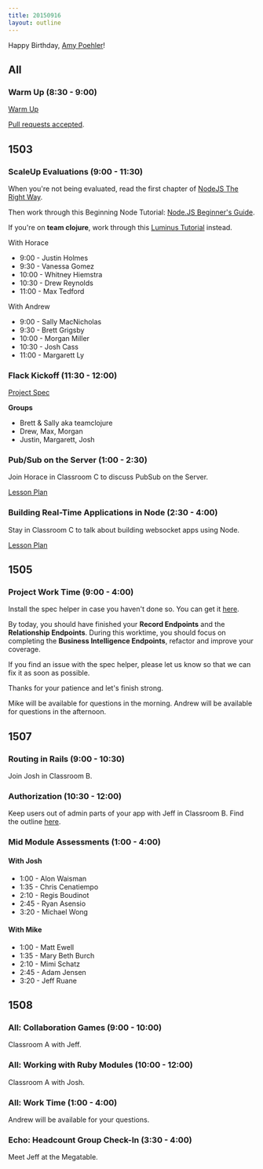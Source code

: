 ```yaml
---
title: 20150916
layout: outline
---
```


Happy Birthday, [Amy Poehler](https://www.youtube.com/watch?v=j6ldufv8x-8)!


## All

### Warm Up (8:30 - 9:00)

[Warm Up](https://thewarmup.herokuapp.com)

[Pull requests accepted](https://github.com/mikedao/the-warm-up).


## 1503

### ScaleUp Evaluations (9:00 - 11:30)

When you're not being evaluated, read the first chapter of
[NodeJS The Right Way](https://www.dropbox.com/s/6pa1dgactbcq4ku/NodeJSTheRightWayChap1.pdf?dl=1).

Then work through this Beginning Node Tutorial: [Node.JS Beginner's Guide](http://nodeguide.com/beginner.html).

If you're on __team clojure__, work through this [Luminus Tutorial](http://www.luminusweb.net/docs#guestbook_application)
instead.

With Horace

* 9:00  - Justin Holmes
* 9:30  - Vanessa Gomez
* 10:00 - Whitney Hiemstra
* 10:30 - Drew Reynolds
* 11:00 - Max Tedford

With Andrew

* 9:00  - Sally MacNicholas
* 9:30  - Brett Grigsby
* 10:00 - Morgan Miller
* 10:30 - Josh Cass
* 11:00 - Margarett Ly

### Flack Kickoff (11:30 - 12:00)

[Project Spec](https://github.com/turingschool/curriculum/blob/master/source/projects/flack.markdown)

__Groups__

* Brett & Sally aka teamclojure
* Drew, Max, Morgan
* Justin, Margarett, Josh

### Pub/Sub on the Server (1:00 - 2:30)

Join Horace in Classroom C to discuss PubSub on the Server.

[Lesson Plan](https://github.com/turingschool/lesson_plans/blob/master/ruby_04-apis_and_scalability/pubsub_on_the_server.markdown)

### Building Real-Time Applications in Node (2:30 - 4:00)

Stay in Classroom C to talk about building websocket apps using Node.

[Lesson Plan](https://github.com/turingschool/lesson_plans/blob/master/ruby_04-apis_and_scalability/real_time_applications_with_node.markdown)

## 1505

### Project Work Time (9:00 - 4:00)

Install the spec helper in case you haven't done so. You can get it [here](https://github.com/turingschool/rales_engine_spec_harness).

By today, you should have finished your **Record Endpoints** and the **Relationship Endpoints**. During this worktime, you should focus on completing the **Business Intelligence Endpoints**, refactor and improve your coverage.

If you find an issue with the spec helper, please let us know so that we can fix it as soon as possible.

Thanks for your patience and let's finish strong.

Mike will be available for questions in the morning. Andrew will be available for questions in the afternoon.

## 1507

### Routing in Rails (9:00 - 10:30)

Join Josh in Classroom B.

### Authorization (10:30 - 12:00)

Keep users out of admin parts of your app with Jeff in Classroom B. Find the outline [here](https://github.com/turingschool/lesson_plans/blob/master/ruby_02-web_applications_with_ruby/authorization.markdown).

### Mid Module Assessments (1:00 - 4:00)

#### With Josh

* 1:00 - Alon Waisman
* 1:35 - Chris Cenatiempo
* 2:10 - Regis Boudinot
* 2:45 - Ryan Asensio
* 3:20 - Michael Wong

#### With Mike

* 1:00 - Matt Ewell
* 1:35 - Mary Beth Burch
* 2:10 - Mimi Schatz
* 2:45 - Adam Jensen
* 3:20 - Jeff Ruane


## 1508

### All: Collaboration Games (9:00 - 10:00)

Classroom A with Jeff.

### All: Working with Ruby Modules (10:00 - 12:00)

Classroom A with Josh.

### All: Work Time (1:00 - 4:00)

Andrew will be available for your questions.

### Echo: Headcount Group Check-In (3:30 - 4:00)

Meet Jeff at the Megatable.
